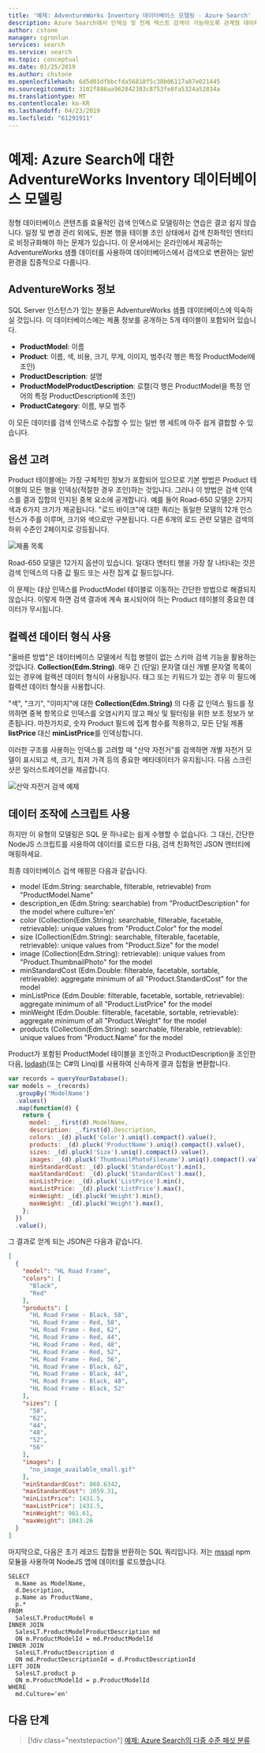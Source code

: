 ```yaml
---
title: '예제: AdventureWorks Inventory 데이터베이스 모델링 - Azure Search'
description: Azure Search에서 인덱싱 및 전체 텍스트 검색이 가능하도록 관계형 데이터를 모델링하고 일반 데이터 세트로 변환하는 방법을 알아봅니다.
author: cstone
manager: cgronlun
services: search
ms.service: search
ms.topic: conceptual
ms.date: 01/25/2019
ms.author: chstone
ms.openlocfilehash: 6d5d01dfbbcfda56818f5c38b06117a87e021445
ms.sourcegitcommit: 3102f886aa962842303c8753fe8fa5324a52834a
ms.translationtype: MT
ms.contentlocale: ko-KR
ms.lasthandoff: 04/23/2019
ms.locfileid: "61291911"
---
```

# <a name="example-model-the-adventureworks-inventory-database-for-azure-search"></a>예제: Azure Search에 대한 AdventureWorks Inventory 데이터베이스 모델링

정형 데이터베이스 콘텐츠를 효율적인 검색 인덱스로 모델링하는 연습은 결코 쉽지 않습니다. 일정 및 변경 관리 외에도, 원본 행을 테이블 조인 상태에서 검색 친화적인 엔터티로 비정규화해야 하는 문제가 있습니다. 이 문서에서는 온라인에서 제공하는 AdventureWorks 샘플 데이터를 사용하여 데이터베이스에서 검색으로 변환하는 일반 환경을 집중적으로 다룹니다. 

## <a name="about-adventureworks"></a>AdventureWorks 정보

SQL Server 인스턴스가 있는 분들은 AdventureWorks 샘플 데이터베이스에 익숙하실 것입니다. 이 데이터베이스에는 제품 정보를 공개하는 5개 테이블이 포함되어 있습니다.

+ **ProductModel**: 이름
+ **Product**: 이름, 색, 비용, 크기, 무게, 이미지, 범주(각 행은 특정 ProductModel에 조인)
+ **ProductDescription**: 설명
+ **ProductModelProductDescription**: 로캘(각 행은 ProductModel을 특정 언어의 특정 ProductDescription에 조인)
+ **ProductCategory**: 이름, 부모 범주

이 모든 데이터를 검색 인덱스로 수집할 수 있는 일반 행 세트에 아주 쉽게 결합할 수 있습니다. 

## <a name="considering-our-options"></a>옵션 고려

Product 테이블에는 가장 구체적인 정보가 포함되어 있으므로 기본 방법은 Product 테이블의 모든 행을 인덱싱(적절한 경우 조인)하는 것입니다. 그러나 이 방법은 검색 인덱스를 결과 집합의 인지된 중복 요소에 공개합니다. 예를 들어 Road-650 모델은 2가지 색과 6가지 크기가 제공됩니다. "로드 바이크"에 대한 쿼리는 동일한 모델의 12개 인스턴스가 주를 이루며, 크기와 색으로만 구분됩니다. 다른 6개의 로드 관련 모델은 검색의 하위 수준인 2페이지로 강등됩니다.

  ![제품 목록](./media/search-example-adventureworks/products-list.png "제품 목록")
 
Road-650 모델은 12가지 옵션이 있습니다. 일대다 엔터티 행을 가장 잘 나타내는 것은 검색 인덱스의 다중 값 필드 또는 사전 집계 값 필드입니다.

이 문제는 대상 인덱스를 ProductModel 테이블로 이동하는 간단한 방법으로 해결되지 않습니다. 이렇게 하면 검색 결과에 계속 표시되어야 하는 Product 테이블의 중요한 데이터가 무시됩니다.

## <a name="use-a-collection-data-type"></a>컬렉션 데이터 형식 사용

"올바른 방법"은 데이터베이스 모델에서 직접 병렬이 없는 스키마 검색 기능을 활용하는 것입니다. **Collection(Edm.String)**. 매우 긴 (단일) 문자열 대신 개별 문자열 목록이 있는 경우에 컬렉션 데이터 형식이 사용됩니다. 태그 또는 키워드가 있는 경우 이 필드에 컬렉션 데이터 형식을 사용합니다.

"색", "크기", "이미지"에 대한 **Collection(Edm.String)** 의 다중 값 인덱스 필드를 정의하면 중복 항목으로 인덱스를 오염시키지 않고 패싯 및 필터링을 위한 보조 정보가 보존됩니다. 마찬가지로, 숫자 Product 필드에 집계 함수를 적용하고, 모든 단일 제품 **listPrice** 대신 **minListPrice**를 인덱싱합니다.

이러한 구조를 사용하는 인덱스를 고려할 때 "산악 자전거"를 검색하면 개별 자전거 모델이 표시되고 색, 크기, 최저 가격 등의 중요한 메타데이터가 유지됩니다. 다음 스크린샷은 일러스트레이션을 제공합니다.

  ![산악 자전거 검색 예제](./media/search-example-adventureworks/mountain-bikes-visual.png "산악 자전거 검색 예제")

## <a name="use-script-for-data-manipulation"></a>데이터 조작에 스크립트 사용

하지만 이 유형의 모델링은 SQL 문 하나로는 쉽게 수행할 수 없습니다. 그 대신, 간단한 NodeJS 스크립트를 사용하여 데이터를 로드한 다음, 검색 친화적인 JSON 엔터티에 매핑하세요.

최종 데이터베이스 검색 매핑은 다음과 같습니다.

+ model (Edm.String: searchable, filterable, retrievable) from "ProductModel.Name"
+ description_en (Edm.String: searchable) from "ProductDescription" for the model where culture=’en’
+ color (Collection(Edm.String): searchable, filterable, facetable, retrievable): unique values from "Product.Color" for the model
+ size (Collection(Edm.String): searchable, filterable, facetable, retrievable): unique values from "Product.Size" for the model
+ image (Collection(Edm.String): retrievable): unique values from "Product.ThumbnailPhoto" for the model
+ minStandardCost (Edm.Double: filterable, facetable, sortable, retrievable): aggregate minimum of all "Product.StandardCost" for the model
+ minListPrice (Edm.Double: filterable, facetable, sortable, retrievable): aggregate minimum of all "Product.ListPrice" for the model
+ minWeight (Edm.Double: filterable, facetable, sortable, retrievable): aggregate minimum of all "Product.Weight" for the model
+ products (Collection(Edm.String): searchable, filterable, retrievable): unique values from "Product.Name" for the model

Product가 포함된 ProductModel 테이블을 조인하고 ProductDescription을 조인한 다음, [lodash](https://lodash.com/)(또는 C#의 Linq)를 사용하여 신속하게 결과 집합을 변환합니다.

```javascript
var records = queryYourDatabase();
var models = _(records)
  .groupBy('ModelName')
  .values()
  .map(function(d) {
    return {
      model: _.first(d).ModelName,
      description: _.first(d).Description,
      colors: _(d).pluck('Color').uniq().compact().value(),
      products: _(d).pluck('ProductName').uniq().compact().value(),
      sizes: _(d).pluck('Size').uniq().compact().value(),
      images: _(d).pluck('ThumbnailPhotoFilename').uniq().compact().value(),
      minStandardCost: _(d).pluck('StandardCost').min(),
      maxStandardCost: _(d).pluck('StandardCost').max(),
      minListPrice: _(d).pluck('ListPrice').min(),
      maxListPrice: _(d).pluck('ListPrice').max(),
      minWeight: _(d).pluck('Weight').min(),
      maxWeight: _(d).pluck('Weight').max(),
    };
  })
  .value();
```

그 결과로 얻게 되는 JSON은 다음과 같습니다.

```json
[
  {
    "model": "HL Road Frame",
    "colors": [
      "Black",
      "Red"
    ],
    "products": [
      "HL Road Frame - Black, 58",
      "HL Road Frame - Red, 58",
      "HL Road Frame - Red, 62",
      "HL Road Frame - Red, 44",
      "HL Road Frame - Red, 48",
      "HL Road Frame - Red, 52",
      "HL Road Frame - Red, 56",
      "HL Road Frame - Black, 62",
      "HL Road Frame - Black, 44",
      "HL Road Frame - Black, 48",
      "HL Road Frame - Black, 52"
    ],
    "sizes": [
      "58",
      "62",
      "44",
      "48",
      "52",
      "56"
    ],
    "images": [
      "no_image_available_small.gif"
    ],
    "minStandardCost": 868.6342,
    "maxStandardCost": 1059.31,
    "minListPrice": 1431.5,
    "maxListPrice": 1431.5,
    "minWeight": 961.61,
    "maxWeight": 1043.26
  }
]
```

마지막으로, 다음은 초기 레코드 집합을 반환하는 SQL 쿼리입니다. 저는 [mssql](https://www.npmjs.com/package/mssql) npm 모듈을 사용하여 NodeJS 앱에 데이터를 로드했습니다.

```T-SQL
SELECT
  m.Name as ModelName,
  d.Description,
  p.Name as ProductName,
  p.*
FROM 
  SalesLT.ProductModel m
INNER JOIN 
  SalesLT.ProductModelProductDescription md
  ON m.ProductModelId = md.ProductModelId
INNER JOIN 
  SalesLT.ProductDescription d
  ON md.ProductDescriptionId = d.ProductDescriptionId
LEFT JOIN 
  SalesLT.product p
  ON m.ProductModelId = p.ProductModelId
WHERE
  md.Culture='en'
```

## <a name="next-steps"></a>다음 단계

> [!div class="nextstepaction"]
> [예제: Azure Search의 다중 수준 패싯 분류](search-example-adventureworks-multilevel-faceting.md)



